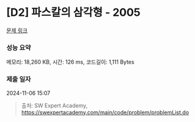 # [D2] 파스칼의 삼각형 - 2005 

[문제 링크](https://swexpertacademy.com/main/code/problem/problemDetail.do?contestProbId=AV5P0-h6Ak4DFAUq) 

### 성능 요약

메모리: 18,260 KB, 시간: 126 ms, 코드길이: 1,111 Bytes

### 제출 일자

2024-11-06 15:07



> 출처: SW Expert Academy, https://swexpertacademy.com/main/code/problem/problemList.do